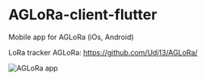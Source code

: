 # AGLoRa-client-flutter
Mobile app for AGLoRa (iOs, Android)

LoRa tracker AGLoRa: https://github.com/Udj13/AGLoRa/

![AGLoRa app](https://bitlite.ru/wp-content/uploads/2021/12/aglora-app.png)
